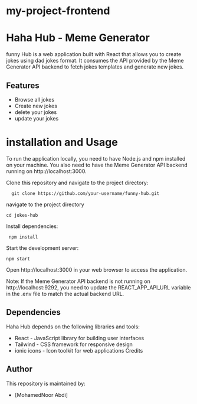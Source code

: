 # my-project-frontend
# Haha Hub - Meme Generator

funny Hub is a web application built with React that allows you to create jokes using dad jokes format. It consumes the API provided by the Meme Generator API backend to fetch jokes templates and generate new jokes.

## Features
 - Browse all jokes
 - Create new jokes 
- delete your jokes
- update your jokes

# installation and Usage
To run the application locally, you need to have Node.js and npm installed on your machine. You also need to have the Meme Generator API backend running on http://localhost:3000.

Clone this repository and navigate to the project directory:

      git clone https://github.com/your-username/funny-hub.git 

 navigate to the project directory

    cd jokes-hub
                
Install dependencies:

     npm install


Start the development server:

    npm start
 Open http://localhost:3000 in your web browser to access the application.

Note: If the Meme Generator API backend is not running on http://localhost:9292, you need to update the REACT_APP_API_URL variable in the .env file to match the actual backend URL.

## Dependencies

Haha Hub depends on the following libraries and tools:

- React - JavaScript library for building user interfaces
- Tailwind - CSS framework for responsive design
- ionic icons - Icon toolkit for web applications
Credits

## Author
This repository is maintained by:

- [MohamedNoor Abdi]